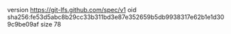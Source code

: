 version https://git-lfs.github.com/spec/v1
oid sha256:fe53d5abc8b29cc33b311bd3e87e352659b5db9938317e62b1e1d309c9be09af
size 78
